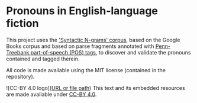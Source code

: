 # Pronouns in English-language fiction
This project uses the ['Syntactic N-grams' corpus](https://docs.google.com/document/d/14PWeoTkrnKk9H8_7CfVbdvuoFZ7jYivNTkBX2Hj7qLw/), based on the Google Books corpus and based on parse fragments annotated with [Penn-Treebank part-of-speech (POS) tags](https://www.ling.upenn.edu/courses/Fall_2003/ling001/penn_treebank_pos.html), to discover and validate the pronouns contained and tagged therein.

All code is made available using the MIT license (contained in the repository).

![CC-BY 4.0 logo]([URL or file path](https://mirrors.creativecommons.org/presskit/buttons/88x31/png/by.png)) This text and its embedded resources are made available under [CC-BY 4.0](https://creativecommons.org/licenses/by/4.0/).
